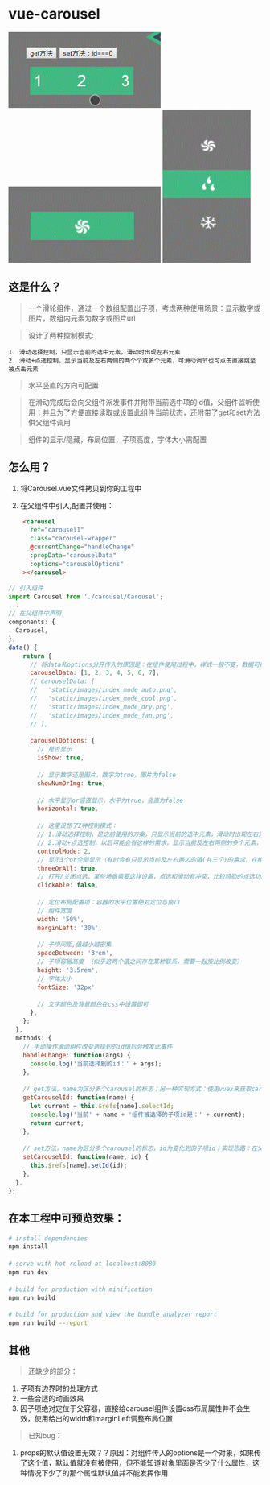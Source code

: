 # vue-carousel
![img](./static/images/001.gif)
![img](./static/images/002.gif)
![img](./static/images/003.gif)
## 这是什么？

> 一个滑轮组件，通过一个数组配置出子项，考虑两种使用场景：显示数字或图片，数组内元素为数字或图片url

> 设计了两种控制模式: 

    1. 滑动选择控制，只显示当前的选中元素，滑动时出现左右元素
    2. 滑动+点选控制，显示当前及左右两侧的两个个或多个元素，可滑动调节也可点击直接跳至被点击元素

> 水平竖直的方向可配置

> 在滑动完成后会向父组件派发事件并附带当前选中项的id值，父组件监听使用；并且为了方便直接读取或设置此组件当前状态，还附带了get和set方法供父组件调用

> 组件的显示/隐藏，布局位置，子项高度，字体大小需配置

## 怎么用？

1. 将Carousel.vue文件拷贝到你的工程中

2. 在父组件中引入,配置并使用：
``` html
    <carousel
      ref="carousel1"
      class="carousel-wrapper"
      @currentChange="handleChange"
      :propData="carouselData"
      :options="carouselOptions"
    ></carousel>
```
``` javascript
// 引入组件
import Carousel from './carousel/Carousel';
...
// 在父组件中声明
components: {
  Carousel,
},
data() {
    return {
      // 将data和options分开传入的原因是：在组件使用过程中，样式一般不变，数据可能会变
      carouselData: [1, 2, 3, 4, 5, 6, 7],
      // carouselData: [
      //   'static/images/index_mode_auto.png',
      //   'static/images/index_mode_cool.png',
      //   'static/images/index_mode_dry.png',
      //   'static/images/index_mode_fan.png',
      // ],

      carouselOptions: {
        // 是否显示
        isShow: true,

        // 显示数字还是图片，数字为true，图片为false
        showNumOrImg: true,

        // 水平显示or竖直显示，水平为true，竖直为false
        horizontal: true,

        // 这里设想了2种控制模式：
        // 1.滑动选择控制，是之前使用的方案，只显示当前的选中元素，滑动时出现左右元素
        // 2.滑动+点选控制，以后可能会有这样的需求，显示当前及左右两侧的多个元素，可滑动调节也可点击直接跳至点击元素
        controlMode: 2,
        // 显示3个or全部显示（有时会有只显示当前及左右两边的值(共三个)的需求，在组件内部实现了隐藏效果）,仅在controlMode为1时有设置意义，相当于控制模式1的一种扩展
        threeOrAll: true,
        // 打开/关闭点选，某些场景需要这样设置，点选和滑动有冲突，比较鸡肋的点选功能 -_-|
        clickAble: false,

        // 定位布局配置项：容器的水平位置绝对定位与窗口
        // 组件宽度
        width: '50%',
        marginLeft: '30%',

        // 子项间距,值越小越密集
        spaceBetween: '3rem',
        // 子项容器高度 （似乎这两个值之间存在某种联系，需要一起按比例改变）
        height: '3.5rem',
        // 字体大小
        fontSize: '32px'
        
        // 文字颜色及背景颜色在css中设置即可
      },
    };
  },
  methods: {
    // 手动操作滑动组件改变选择到的id值后会触发此事件
    handleChange: function(args) {
      console.log('当前选择到的id：' + args);
    },

    // get方法，name为区分多个carousel的标志；另一种实现方式：使用vuex来获取carousel组件的selectId属性
    getCarouselId: function(name) {
      let current = this.$refs[name].selectId;
      console.log('当前' + name + '组件被选择的子项id是：' + current);
      return current;
    },

    // set方法，name为区分多个carousel的标志，id为变化到的子项id；实现思路：在父组件中调用子组件自己的setId()方法
    setCarouselId: function(name, id) {
      this.$refs[name].setId(id);
    },
  },
};
```

## 在本工程中可预览效果：
``` bash
# install dependencies
npm install

# serve with hot reload at localhost:8080
npm run dev

# build for production with minification
npm run build

# build for production and view the bundle analyzer report
npm run build --report
```

## 其他
> 还缺少的部分：
1. 子项有边界时的处理方式
2. 一些合适的动画效果
3. 因子项绝对定位于父容器，直接给carousel组件设置css布局属性并不会生效，使用给出的width和marginLeft调整布局位置

> 已知bug：
1. props的默认值设置无效？？原因：对组件传入的options是一个对象，如果传了这个值，默认值就没有被使用，但不能知道对象里面是否少了什么属性，这种情况下少了的那个属性默认值并不能发挥作用

